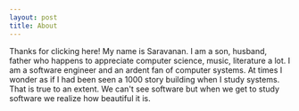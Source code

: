 ```yaml
---
layout: post
title: About
---
```


Thanks for clicking here! My name is Saravanan. I am a son, husband, father who happens to appreciate
computer science, music, literature a lot. I am a software engineer and an ardent fan of computer systems.
At times I wonder as if I had been seen a 1000 story building when I study systems. That is true to an extent. 
We can't see software but when we get to study software we realize how beautiful it is.  


